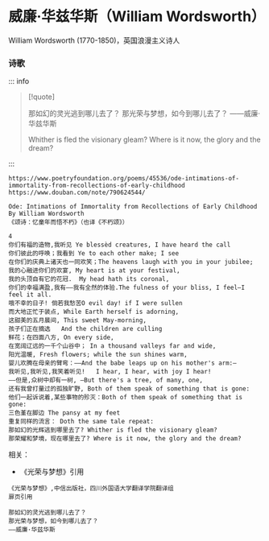 # 威廉·华兹华斯（William Wordsworth）

William Wordsworth (1770-1850)，英国浪漫主义诗人

### 诗歌

::: info

> [!quote]
>
> 那如幻的灵光逃到哪儿去了？
> 那光荣与梦想，如今到哪儿去了？
> ——威廉·华兹华斯
>
> Whither is fled the visionary gleam?
> Where is it now, the glory and the dream?

:::

```
https://www.poetryfoundation.org/poems/45536/ode-intimations-of-immortality-from-recollections-of-early-childhood
https://www.douban.com/note/790624544/

Ode: Intimations of Immortality from Recollections of Early Childhood
By William Wordsworth
《颂诗：忆童年而悟不朽》（也译《不朽颂》）

4
你们有福的造物,我听见 Ye blessèd creatures, I have heard the call
你们彼此的呼唤；我看到 Ye to each other make; I see
在你们的庆典上诸天也一同欢笑；The heavens laugh with you in your jubilee;
我的心融进你们的欢宴, My heart is at your festival,
我的头顶自有它的花冠.  My head hath its coronal,
你们的幸福满盈,我有——我有全然的体验.The fulness of your bliss, I feel—I feel it all.
哦不幸的日子! 倘若我愁苦O evil day! if I were sullen
而大地正忙于装点, While Earth herself is adorning,
这甜美的五月晨间, This sweet May-morning,
孩子们正在摘选   And the children are culling
鲜花；在四面八方, On every side,
在宽阔辽远的一千个山谷中； In a thousand valleys far and wide,
阳光温暖, Fresh flowers; while the sun shines warm,
婴儿欢腾在母亲的臂弯：——And the babe leaps up on his mother's arm:—
我听见,我听见,我笑着听见!   I hear, I hear, with joy I hear!
——但是,众树中却有一树, —But there's a tree, of many, one,
还有我曾打量过的孤独旷野, Both of them speak of something that is gone:
他们一起诉说着,某些事物的殄灭：Both of them speak of something that is gone:
三色堇在脚边 The pansy at my feet
重复同样的流言： Doth the same tale repeat:
那如幻的光辉逃到哪里去了? Whither is fled the visionary gleam?
那荣耀和梦境，现在哪里去了? Where is it now, the glory and the dream?
```

相关：
- 《光荣与梦想》引用
```
《光荣与梦想》,中信出版社，四川外国语大学翻译学院翻译组
扉页引用

那如幻的灵光逃到哪儿去了？
那光荣与梦想，如今到哪儿去了？
——威廉·华兹华斯
```
